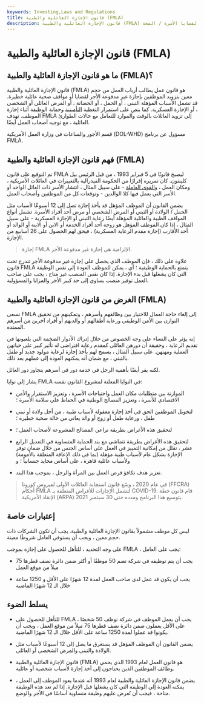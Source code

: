 ```yaml
---
keywords: Investing,Laws and Regulations
title: قانون الإجازة العائلية والطبية (FMLA)
description: قانون الإجازة العائلية والطبية (FMLA) هو قانون عمل يلزم أصحاب العمل الكبار بتزويد الموظفين بإجازة غير مدفوعة الأجر لقضايا الأسرة / الصحة.
---
```


# قانون الإجازة العائلية والطبية (FMLA)
## ما هو قانون الإجازة العائلية والطبية (FMLA)؟

قانون الإجازة العائلية والطبية (FMLA) هو قانون عمل يطالب أرباب العمل من حجم معين بتزويد الموظفين بإجازة غير مدفوعة الأجر لقضايا أو مواقف صحية عائلية خطيرة. قد تشمل الأسباب المؤهلة التبني ، أو الحمل ، أو الحضانة ، أو المرض العائلي أو الشخصي ، أو الإجازة العسكرية. كما ينص على استمرار التغطية [التأمينية](/healthinsurance) وحماية الوظيفة أثناء إجازة الموظف. تهدف FMLA إلى تزويد العائلات بالوقت والموارد للتعامل مع حالات الطوارئ العائلية ، مع توجيه أصحاب العمل أيضًا.

قسم الأجور والساعات في وزارة العمل الأمريكية (DOL-WHD) مسؤول عن برنامج FMLA.

## فهم قانون الإجازة العائلية والطبية (FMLA)

تم التوقيع على قانون FMLA ليصبح قانونًا في 5 فبراير 1993 ، من قبل الرئيس بيل كلينتون. كان تمريره إقرارًا من الحكومة الفيدرالية بالتغييرات في العائلات الأمريكية ، ومكان العمل ، [والقوى العاملة](/labor-market) - على سبيل المثال ، انتشار الأسر ذات العائل الواحد أو الأسر التي يعمل فيها كلا الوالدين - وتوقعات كل من الموظفين وأصحاب العمل.

يضمن القانون أن الموظف المؤهل قد يأخذ إجازة تصل إلى 12 أسبوعًا لأسباب مثل الحمل / الولادة أو التبني أو المرض الشخصي أو مرض أحد أفراد الأسرة. تشمل أنواع المواقف الطبية والعائلية المؤهلة أيضًا رعاية التبني أو الإجازة العسكرية - على سبيل المثال ، إذا كان الموظف المؤهل هو زوجة أحد أفراد الخدمة أو الابن أو الابنة أو الوالد أو أحد الأقارب (إجازة مقدم الرعاية العسكرية) ، فيحق لهم الحصول على 26 أسابيع من الإجازة.

> إجازة FMLA الإلزامية هي إجازة غير مدفوعة الأجر.

>

علاوة على ذلك ، فإن الموظف الذي يحصل على إجازة غير مدفوعة الأجر تندرج تحت قانون FMLA يتمتع بالحماية الوظيفية ؛ أي ، يمكن للموظف العودة إلى نفس الوظيفة التي كان يشغلها قبل بدء الإجازة. إذا كان نفس المنصب غير متاح ، يجب على صاحب العمل توفير منصب يساوي إلى حد كبير الأجر والمزايا والمسؤولية.

## الغرض من قانون الإجازة العائلية والطبية (FMLA)

تسعى FMLA إلى إلغاء حاجة العمال للاختيار بين وظائفهم وأسرهم ، وتمكينهم من تحقيق التوازن بين الأمن الوظيفي ورعاية أطفالهم أو والديهم أو أفراد آخرين من أسرهم الممتدة.

إنه يؤثر على النساء على وجه الخصوص من خلال إدراك الأدوار الضخمة التي يلعبونها في تقديم الرعاية ، وحقيقة أن دورهن العائلي كمقدم رعاية افتراضي له تأثير كبير على حياتهن العملية ومهنهن. على سبيل المثال ، يسمح لهم بأخذ إجازة لرعاية مولود جديد أو طفل بالتبني ، مع ضمان أنه يمكنهم العودة إلى عملهم بعد ذلك.

لكنه يقر أيضًا بأهمية الرجل في خدمة دور في أسرهم يتجاوز دور العائل.

يشار إلى نوايا FMLA في النوايا المعلنة لمشروع القانون نفسه:

- الموازنة بين متطلبات مكان العمل واحتياجات الأسرة ، وتعزيز الاستقرار والأمن الاقتصادي للأسرة ، وتعزيز المصالح الوطنية في الحفاظ على سلامة الأسرة ؛

- لتخويل الموظفين الحق في أخذ إجازة معقولة لأسباب طبية ، من أجل ولادة أو تبني طفل ، ورعاية طفل أو زوج أو والد يعاني من حالة صحية خطيرة ؛

- لتحقيق هذه الأغراض بطريقة تراعي المصالح المشروعة لأصحاب العمل ؛

- لتحقيق هذه الأغراض بطريقة تتماشى مع بند الحماية المتساوية في التعديل الرابع عشر ، تقلل من إمكانية التمييز في العمل على أساس الجنس من خلال ضمان توفر الإجازة بشكل عام لأسباب طبية مؤهلة (بما في ذلك الإعاقة المتعلقة بالأمومة) ولأسباب عائلية قاهرة ، على أساس محايد جنسانياً ؛ و

- تعزيز هدف تكافؤ فرص العمل بين المرأة والرجل ، بموجب هذا البند.

> في عام 2020 ، وسّع قانون استجابة العائلات الأولى لفيروس كورونا (FFCRA) أحكام FMLA لتشمل الإجازات للأغراض المتعلقة بـ COVID-19. قام قانون خطة الإنقاذ الأمريكية (ARPA) بتوسيع هذا البرنامج ومدده حتى 30 سبتمبر 2021.

>

## إعتبارات خاصة

ليس كل موظف مشمولاً بقانون الإجازة العائلية والطبية. يجب أن تكون الشركات ذات حجم معين ، ويجب أن يستوفي العامل شروطًا معينة.

على وجه التحديد ، للتأهل للحصول على إجازة بموجب FMLA ، يجب على العامل:

- يجب أن يتم توظيفه في شركة تضم 50 موظفًا أو أكثر ضمن دائرة نصف قطرها 75 ميلاً من موقع العمل

- يجب أن يكون قد عمل لدى صاحب العمل لمدة 12 شهرًا على الأقل و 1250 ساعة خلال الـ 12 شهرًا الماضية

## يسلط الضوء

- للتأهل للحصول على FMLA ، يجب أن يعمل الموظف في شركة توظف 50 شخصًا على الأقل يعملون ضمن دائرة نصف قطرها 75 ميلاً من موقع العمل ، ويجب أن يكونوا قد عملوا لمدة 1250 ساعة على الأقل خلال الـ 12 شهرًا الماضية.

- يضمن القانون أن الموظف المؤهل قد يستغرق ما يصل إلى 12 أسبوعًا لأسباب مثل الولادة والتبني والمرض الشخصي أو العائلي.

- قانون الإجازة العائلية والطبية (FMLA) هو قانون العمل لعام 1993 الذي يحمي وظائف الموظفين الذين يحتاجون إلى أخذ إجازة لأسباب شخصية أو عائلية.

- يضمن قانون الإجازة العائلية والطبية لعام 1993 أنه عندما يعود الموظف إلى العمل ، يمكنه العودة إلى الوظيفة التي كان يشغلها قبل الإجازة. إذا لم تعد هذه الوظيفة متاحة ، فيجب أن تُعرض عليهم وظيفة متساوية أساسًا في الأجر والوضع.


